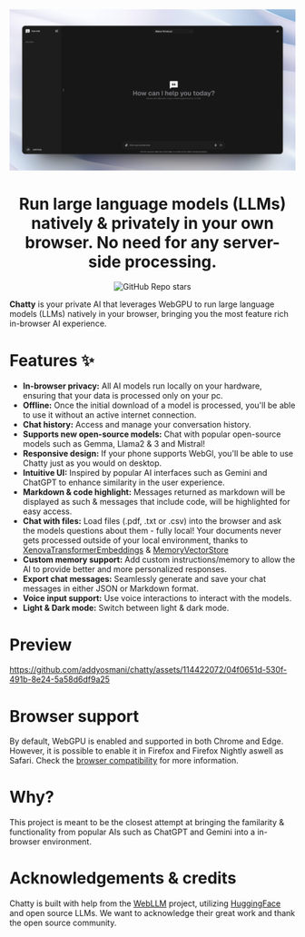 <div align="center">
  <img src="demo-img.jpg">
</div>

<h1 align="center">
  Run large language models (LLMs) natively & privately in your own browser. No need for any server-side processing.
</h1>

<div align="center">
  
![GitHub Repo stars](https://img.shields.io/github/stars/addyosmani/chatty)
  
</div>

**Chatty** is your private AI that leverages WebGPU to run large language models (LLMs) natively in your browser, bringing you the most feature rich in-browser AI experience.

# Features ✨

- **In-browser privacy:** All AI models run locally on your hardware, ensuring that your data is processed only on your pc.
- **Offline:** Once the initial download of a model is processed, you'll be able to use it without an active internet connection.
- **Chat history:** Access and manage your conversation history.
- **Supports new open-source models:** Chat with popular open-source models such as Gemma, Llama2 & 3 and Mistral!
- **Responsive design:** If your phone supports WebGl, you'll be able to use Chatty just as you would on desktop.
- **Intuitive UI:** Inspired by popular AI interfaces such as Gemini and ChatGPT to enhance similarity in the user experience.
- **Markdown & code highlight:** Messages returned as markdown will be displayed as such & messages that include code, will be highlighted for easy access.
- **Chat with files:** Load files (.pdf, .txt or .csv) into the browser and ask the models questions about them - fully local! Your documents never gets processed outside of your local environment, thanks to [XenovaTransformerEmbeddings](https://huggingface.co/Xenova/all-MiniLM-L6-v2) & [MemoryVectorStore](https://js.langchain.com/v0.1/docs/integrations/vectorstores/memory/)
- **Custom memory support:** Add custom instructions/memory to allow the AI to provide better and more personalized responses.
- **Export chat messages:** Seamlessly generate and save your chat messages in either JSON or Markdown format.
- **Voice input support:** Use voice interactions to interact with the models.
- **Light & Dark mode:** Switch between light & dark mode.

# Preview

https://github.com/addyosmani/chatty/assets/114422072/04f0651d-530f-491b-8e24-5a58d6df9a25

# Browser support

By default, WebGPU is enabled and supported in both Chrome and Edge. However, it is possible to enable it in Firefox and Firefox Nightly aswell as Safari.
Check the [browser compatibility](https://developer.mozilla.org/en-US/docs/Web/API/WebGPU_API#browser_compatibility) for more information.

# Why?

This project is meant to be the closest attempt at bringing the familarity & functionality from popular AIs such as ChatGPT and Gemini into a in-browser environment.

# Acknowledgements & credits

Chatty is built with help from the [WebLLM](https://github.com/mlc-ai/web-llm) project, utilizing [HuggingFace](https://huggingface.co/) and open source LLMs. We want to acknowledge their great work and thank the open source community.
